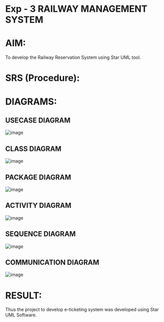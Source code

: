 # Exp - 3 RAILWAY MANAGEMENT SYSTEM

# AIM:
To develop the Railway Reservation System using Star UML tool.
# SRS (Procedure):

# DIAGRAMS:
## USECASE DIAGRAM
![image](https://github.com/user-attachments/assets/477b2154-7baf-4dce-a0ce-c6a13a4d8741)

## CLASS DIAGRAM
![image](https://github.com/user-attachments/assets/98f8f0b9-6594-45cb-89d2-2d7fdb90e672)

## PACKAGE DIAGRAM
![image](https://github.com/user-attachments/assets/33fcff83-3ae9-4b39-aa29-5f9c0b7acd0d)

## ACTIVITY DIAGRAM
![image](https://github.com/user-attachments/assets/8af9cf70-a4e8-4dbc-a9d0-2ee8cbd8f0eb)

## SEQUENCE DIAGRAM
![image](https://github.com/user-attachments/assets/bfe20468-af3f-48b5-8c01-468c5aa8c2c6)

## COMMUNICATION DIAGRAM
![image](https://github.com/user-attachments/assets/68d4e1dc-c4ad-4065-ab0f-2c0b024f2301)

# RESULT:
Thus the project to develop e-ticketing system was developed using Star UML Software.
